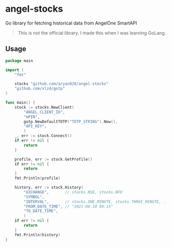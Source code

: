 # angel-stocks

Go library for fetching historical data from AngelOne SmartAPI

> This is not the official library. I made this when I was learning GoLang.

## Usage

```go
package main

import (
	"fmt"

	stocks "github.com/aryan828/angel-stocks"
	"github.com/xlzd/gotp"
)

func main() {
	stock := stocks.NewClient(
        "ANGEL_CLIENT_ID",
        "mPIN",
        gotp.NewDefaultTOTP("TOTP_STRING").Now(),
        "API_KEY",
        )
	_, err := stock.Connect()
	if err != nil {
		return
	}

	profile, err := stock.GetProfile()
	if err != nil {
		return
	}
	fmt.Println(profile)

	history, err := stock.History(
        "EXCHANGE",       // stocks.NSE, stocks.NFO
        "SYMBOL",         
        "INTERVAL",       // stocks.ONE_MINUTE, stocks.THREE_MINUTE, ...
        "FROM_DATE_TIME", // "2021-06-10 09:15"
        "TO_DATE_TIME",
        )
	if err != nil {
		return
	}
	fmt.Println(history)
}

```
